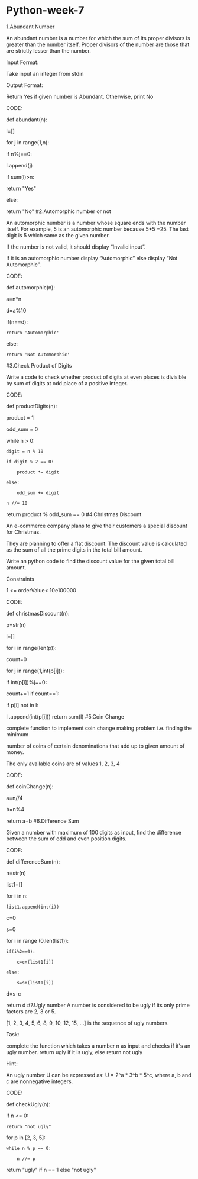 # Python-week-7
1.Abundant Number

An abundant number is a number for which the sum of its proper divisors is greater than the number itself. Proper divisors of the number are those that are strictly lesser than the number.

Input Format:

Take input an integer from stdin

Output Format:

Return Yes if given number is Abundant. Otherwise, print No

CODE:

def abundant(n):

l=[]

for j in range(1,n):

if n%j==0:

l.append(j)

if sum(l)>n:

return "Yes"

else:

return "No" #2.Automorphic number or not

An automorphic number is a number whose square ends with the number itself. For example, 5 is an automorphic number because 5*5 =25. The last digit is 5 which same as the given number.

If the number is not valid, it should display “Invalid input”.

If it is an automorphic number display “Automorphic” else display “Not Automorphic”.

CODE:

def automorphic(n):

a=n*n

d=a%10



if(n==d):

    return 'Automorphic' 

else:

    return 'Not Automorphic' 
#3.Check Product of Digits

Write a code to check whether product of digits at even places is divisible by sum of digits at odd place of a positive integer.

CODE:

def productDigits(n):

product = 1

odd_sum = 0

while n > 0:

    digit = n % 10

    if digit % 2 == 0:

        product *= digit

    else:

        odd_sum += digit

    n //= 10

return product % odd_sum == 0
#4.Christmas Discount

An e-commerce company plans to give their customers a special discount for Christmas.

They are planning to offer a flat discount. The discount value is calculated as the sum of all the prime digits in the total bill amount.

Write an python code to find the discount value for the given total bill amount.

Constraints

1 <= orderValue< 10e100000

CODE:

def christmasDiscount(n):

p=str(n)

l=[]

for i in range(len(p)):

count=0

for j in range(1,int(p[i])):

if int(p[i])%j==0:

count+=1
if count==1:

if p[i] not in l:

l .append(int(p[i]))
return sum(l) #5.Coin Change

complete function to implement coin change making problem i.e. finding the minimum

number of coins of certain denominations that add up to given amount of money.

The only available coins are of values 1, 2, 3, 4

CODE:

def coinChange(n):

a=n//4

b=n%4

return a+b #6.Difference Sum

Given a number with maximum of 100 digits as input, find the difference between the sum of odd and even position digits.

CODE:

def differenceSum(n):

n=str(n)

list1=[]

for i in n:

    list1.append(int(i))

c=0

s=0

for i in range (0,len(list1)):

    if(i%2==0):

        c=c+(list1[i])

    else:

        s=s+(list1[i])

d=s-c

return d
#7.Ugly number
A number is considered to be ugly if its only prime factors are 2, 3 or 5.

[1, 2, 3, 4, 5, 6, 8, 9, 10, 12, 15, …] is the sequence of ugly numbers.

Task:

complete the function which takes a number n as input and checks if it's an ugly number. return ugly if it is ugly, else return not ugly

Hint:

An ugly number U can be expressed as: U = 2^a * 3^b * 5^c, where a, b and c are nonnegative integers.

CODE:

def checkUgly(n):

if n <= 0:

    return "not ugly"



for p in [2, 3, 5]:

    while n % p == 0:

        n //= p



return "ugly" if n == 1 else "not ugly"
